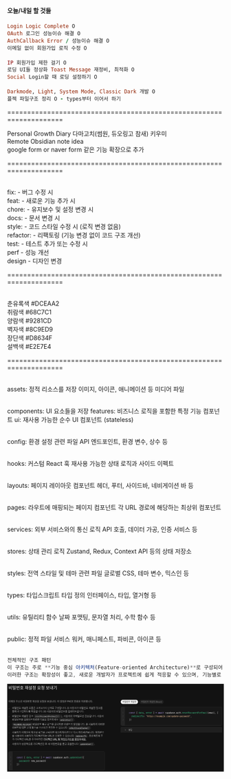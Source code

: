 #### 오늘/내일 할 것들

```ruby
Login Logic Complete O
OAuth 로그인 성능이슈 해결 O
AuthCallback Error / 성능이슈 해결 O
이메일 없이 회원가입 로직 수정 O

IP 회원가입 제한 걸기 O
로딩 UI들 정상화 Toast Message 재정비, 최적화 O
Social Login할 때 로딩 설정하기 O

Darkmode, Light, System Mode, Classic Dark 개발 O
플젝 파일구조 정리 O - types부터 이어서 하기
```

====================================================================<br/>

Personal Growth Diary 다마고치(썸원, 듀오링고 참새) 키우미<br/>
Remote Obsidian note idea<br/>
google form or naver form 같은 기능 확장으로 추가 <br/>

====================================================================<br/><br/>

fix: - 버그 수정 시<br/>
feat: - 새로운 기능 추가 시<br/>
chore: - 유지보수 및 설정 변경 시<br/>
docs: - 문서 변경 시<br/>
style: - 코드 스타일 수정 시 (로직 변경 없음)<br/>
refactor: - 리팩토링 (기능 변경 없이 코드 구조 개선)<br/>
test: - 테스트 추가 또는 수정 시<br/>
perf - 성능 개선<br/>
design - 디자인 변경<br/>

====================================================================<br/><br/>

춘유록색 #DCEAA2<br/>
취람색 #68C7C1<br/>
양람색 #9281CD<br/>
벽자색 #8C9ED9<br/>
장단색 #D8634F<br/>
설백색 #E2E7E4<br/>

====================================================================<br/><br/>

assets: 정적 리소스를 저장
이미지, 아이콘, 애니메이션 등 미디어 파일<br/><br/>

components: UI 요소들을 저장
features: 비즈니스 로직을 포함한 특정 기능 컴포넌트
ui: 재사용 가능한 순수 UI 컴포넌트 (stateless)<br/><br/>

config: 환경 설정 관련 파일
API 엔드포인트, 환경 변수, 상수 등<br/><br/>

hooks: 커스텀 React 훅
재사용 가능한 상태 로직과 사이드 이펙트<br/><br/>

layouts: 페이지 레이아웃 컴포넌트
헤더, 푸터, 사이드바, 네비게이션 바 등<br/><br/>

pages: 라우트에 매핑되는 페이지 컴포넌트
각 URL 경로에 해당하는 최상위 컴포넌트<br/><br/>

services: 외부 서비스와의 통신 로직
API 호출, 데이터 가공, 인증 서비스 등<br/><br/>

stores: 상태 관리 로직
Zustand, Redux, Context API 등의 상태 저장소<br/><br/>

styles: 전역 스타일 및 테마 관련 파일
글로벌 CSS, 테마 변수, 믹스인 등<br/><br/>

types: 타입스크립트 타입 정의
인터페이스, 타입, 열거형 등<br/><br/>

utils: 유틸리티 함수
날짜 포맷팅, 문자열 처리, 수학 함수 등<br/><br/>

public: 정적 파일
서비스 워커, 매니페스트, 파비콘, 아이콘 등<br/><br/>

```js
전체적인 구조 패턴
이 구조는 주로 **기능 중심 아키텍처(Feature-oriented Architecture)**로 구성되어 있으며, 이는 대규모 프로젝트에서 기능별로 코드를 분리하여 유지보수성을 높이는 데 효과적입니다. 또한 아토믹 디자인 시스템(Atomic Design System) 원칙을 UI 컴포넌트에 적용하고 있는 것으로 보입니다.
이러한 구조는 확장성이 좋고, 새로운 개발자가 프로젝트에 쉽게 적응할 수 있으며, 기능별로 분리되어 있어 코드의 응집도를 높이고 결합도를 낮추는 데 도움이 됩니다.
```

![alt text](readmeimg.png)

